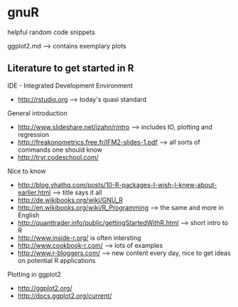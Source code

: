 gnuR
====

helpful random code snippets 

ggplot2.md --> contains exemplary plots

Literature to get started in R
---

IDE - Integrated Development Environment
* http://rstudio.org --> today's quasi standard

General introduction 
* http://www.slideshare.net/izahn/rintro --> includes IO, plotting and regression
* http://freakonometrics.free.fr/IFM2-slides-1.pdf --> all sorts of commands one should know
* http://tryr.codeschool.com/

Nice to know
* http://blog.yhathq.com/posts/10-R-packages-I-wish-I-knew-about-earlier.html --> title says it all
* http://de.wikibooks.org/wiki/GNU_R 
* http://en.wikibooks.org/wiki/R_Programming --> the same and more in English
* http://quanttrader.info/public/gettingStartedWithR.html --> short intro to R
* http://www.inside-r.org/ is often intersting
* http://www.cookbook-r.com/ --> lots of examples
* http://www.r-bloggers.com/ --> new content every day, nice to get ideas on potential R applications


Plotting in ggplot2
* http://ggplot2.org/
* http://docs.ggplot2.org/current/



